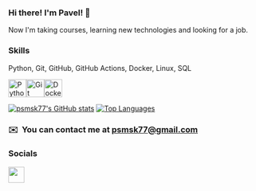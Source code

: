 ### Hi there! I'm Pavel! 👋 

Now I'm taking courses, learning new technologies and looking for a job.

### Skills
Python, Git, GitHub, GitHub Actions, Docker, Linux, SQL
<p align="left">
<a href="https://www.python.org/" target="_blank" rel="noreferrer"><img src="https://raw.githubusercontent.com/danielcranney/readme-generator/main/public/icons/skills/python-colored.svg" width="36" height="36" alt="Python" /></a><a href="https://git-scm.com/" target="_blank" rel="noreferrer"><img src="https://raw.githubusercontent.com/danielcranney/readme-generator/main/public/icons/skills/git-colored.svg" width="36" height="36" alt="Git" /></a><a href="https://www.docker.com/" target="_blank" rel="noreferrer"><img src="https://raw.githubusercontent.com/danielcranney/readme-generator/main/public/icons/skills/docker-colored.svg" width="36" height="36" alt="Docker" /></a>
</p>

<a href="http://www.github.com/psmsk77"><img src="https://github-readme-stats.vercel.app/api?username=psmsk77&show_icons=true&hide=&count_private=true&title_color=3382ed&text_color=000000&icon_color=22c55e&bg_color=ffffff&hide_border=true&show_icons=true" alt="psmsk77's GitHub stats" /></a>
<a href="https://github.com/psmsk77" align="left"><img src="https://github-readme-stats.vercel.app/api/top-langs/?username=psmsk77&langs_count=10&title_color=3382ed&text_color=000000&icon_color=22c55e&bg_color=ffffff&hide_border=true&locale=en&custom_title=Top%20%Languages" alt="Top Languages" /></a>

### ✉️  You can contact me at [psmsk77@gmail.com](mailto:psmsk77@gmail.com)

### Socials           
<p align="left">
<a href="https://www.github.com/psmsk77" target="_blank" rel="noreferrer">
<picture>
<source media="(prefers-color-scheme: dark)" srcset="https://raw.githubusercontent.com/danielcranney/readme-generator/main/public/icons/socials/github-dark.svg" />
<source media="(prefers-color-scheme: light)" srcset="https://raw.githubusercontent.com/danielcranney/readme-generator/main/public/icons/socials/github.svg" />
<img src="https://raw.githubusercontent.com/danielcranney/readme-generator/main/public/icons/socials/github.svg" width="32" height="32" />
</picture>
